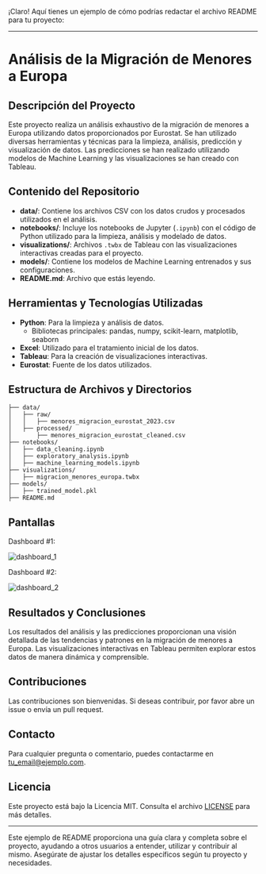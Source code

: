 ¡Claro! Aquí tienes un ejemplo de cómo podrías redactar el archivo README para tu proyecto:

---

# Análisis de la Migración de Menores a Europa

## Descripción del Proyecto

Este proyecto realiza un análisis exhaustivo de la migración de menores a Europa utilizando datos proporcionados por Eurostat. Se han utilizado diversas herramientas y técnicas para la limpieza, análisis, predicción y visualización de datos. Las predicciones se han realizado utilizando modelos de Machine Learning y las visualizaciones se han creado con Tableau.

## Contenido del Repositorio

- **data/**: Contiene los archivos CSV con los datos crudos y procesados utilizados en el análisis.
- **notebooks/**: Incluye los notebooks de Jupyter (`.ipynb`) con el código de Python utilizado para la limpieza, análisis y modelado de datos.
- **visualizations/**: Archivos `.twbx` de Tableau con las visualizaciones interactivas creadas para el proyecto.
- **models/**: Contiene los modelos de Machine Learning entrenados y sus configuraciones.
- **README.md**: Archivo que estás leyendo.

## Herramientas y Tecnologías Utilizadas

- **Python**: Para la limpieza y análisis de datos.
  - Bibliotecas principales: pandas, numpy, scikit-learn, matplotlib, seaborn
- **Excel**: Utilizado para el tratamiento inicial de los datos.
- **Tableau**: Para la creación de visualizaciones interactivas.
- **Eurostat**: Fuente de los datos utilizados.

## Estructura de Archivos y Directorios

```
├── data/
│   ├── raw/
│   │   ├── menores_migracion_eurostat_2023.csv
│   ├── processed/
│       ├── menores_migracion_eurostat_cleaned.csv
├── notebooks/
│   ├── data_cleaning.ipynb
│   ├── exploratory_analysis.ipynb
│   ├── machine_learning_models.ipynb
├── visualizations/
│   ├── migracion_menores_europa.twbx
├── models/
│   ├── trained_model.pkl
├── README.md
```

## Pantallas

Dashboard #1:

![dashboard_1](https://github.com/gianromano/children_on_migration_2022/assets/166392007/6bb23d67-377f-4809-aed2-0e277ce8bed4)

Dashboard #2:

![dashboard_2](https://github.com/gianromano/children_on_migration_2022/assets/166392007/98191a55-7ce4-49a5-9a05-1d8f45fbe78f)

## Resultados y Conclusiones

Los resultados del análisis y las predicciones proporcionan una visión detallada de las tendencias y patrones en la migración de menores a Europa. Las visualizaciones interactivas en Tableau permiten explorar estos datos de manera dinámica y comprensible.

## Contribuciones

Las contribuciones son bienvenidas. Si deseas contribuir, por favor abre un issue o envía un pull request.

## Contacto

Para cualquier pregunta o comentario, puedes contactarme en [tu_email@ejemplo.com](mailto:tu_email@ejemplo.com).

## Licencia

Este proyecto está bajo la Licencia MIT. Consulta el archivo [LICENSE](LICENSE) para más detalles.

---

Este ejemplo de README proporciona una guía clara y completa sobre el proyecto, ayudando a otros usuarios a entender, utilizar y contribuir al mismo. Asegúrate de ajustar los detalles específicos según tu proyecto y necesidades.
